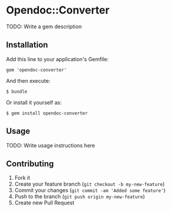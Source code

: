 # Opendoc::Converter

TODO: Write a gem description

## Installation

Add this line to your application's Gemfile:

    gem 'opendoc-converter'

And then execute:

    $ bundle

Or install it yourself as:

    $ gem install opendoc-converter

## Usage

TODO: Write usage instructions here

## Contributing

1. Fork it
2. Create your feature branch (`git checkout -b my-new-feature`)
3. Commit your changes (`git commit -am 'Added some feature'`)
4. Push to the branch (`git push origin my-new-feature`)
5. Create new Pull Request
